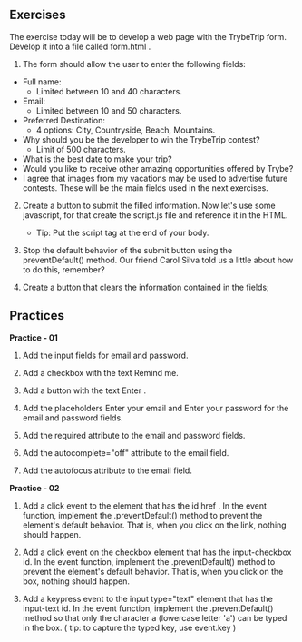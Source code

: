 ## Exercises

The exercise today will be to develop a web page with the TrybeTrip form. Develop it into a file called form.html .
1. The form should allow the user to enter the following fields:
* Full name:
	* Limited between 10 and 40 characters.
* Email:
	* Limited between 10 and 50 characters.
* Preferred Destination:
	* 4 options: City, Countryside, Beach, Mountains.
* Why should you be the developer to win the TrybeTrip contest?
	* Limit of 500 characters.
* What is the best date to make your trip?
* Would you like to receive other amazing opportunities offered by Trybe?
* I agree that images from my vacations may be used to advertise future contests.
These will be the main fields used in the next exercises.

2. Create a button to submit the filled information.
Now let's use some javascript, for that create the script.js file and reference it in the HTML.
	* Tip: Put the script tag at the end of your body.

3. Stop the default behavior of the submit button using the preventDefault() method. Our friend Carol Silva told us a little about how to do this, remember?
4. Create a button that clears the information contained in the fields;

## Practices

**Practice - 01**
1. Add the input fields for email and password.

2. Add a checkbox with the text Remind me.

3. Add a button with the text Enter .

4. Add the placeholders Enter your email and Enter your password for the email and password fields.

5. Add the required attribute to the email and password fields.

6. Add the autocomplete="off" attribute to the email field.

7. Add the autofocus attribute to the email field.

**Practice - 02**
1. Add a click event to the element that has the id href . In the event function, implement the .preventDefault() method to prevent the element's default behavior. That is, when you click on the link, nothing should happen.

2. Add a click event on the checkbox element that has the input-checkbox id. In the event function, implement the .preventDefault() method to prevent the element's default behavior. That is, when you click on the box, nothing should happen.

3. Add a keypress event to the input type="text" element that has the input-text id. In the event function, implement the .preventDefault() method so that only the character a (lowercase letter 'a') can be typed in the box. ( tip: to capture the typed key, use event.key )

